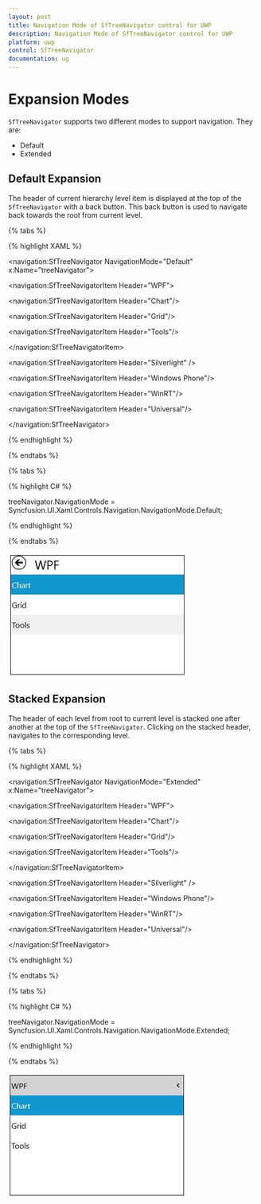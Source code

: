 ```yaml
---
layout: post
title: Navigation Mode of SfTreeNavigator control for UWP
description: Navigation Mode of SfTreeNavigator control for UWP
platform: uwp
control: SfTreeNavigator
documentation: ug
---
```


# Expansion Modes

`SfTreeNavigator` supports two different modes to support navigation. They are:

* Default 
* Extended

## Default Expansion

The header of current hierarchy level item is displayed at the top of the `SfTreeNavigator` with a back button. This back button is used to navigate back towards the root from current level.

{% tabs %}

{% highlight XAML %}

<navigation:SfTreeNavigator NavigationMode="Default" x:Name="treeNavigator">

<navigation:SfTreeNavigatorItem Header="WPF">

<navigation:SfTreeNavigatorItem Header="Chart"/>

<navigation:SfTreeNavigatorItem Header="Grid"/>

<navigation:SfTreeNavigatorItem Header="Tools"/>

</navigation:SfTreeNavigatorItem>

<navigation:SfTreeNavigatorItem Header="Silverlight" />

<navigation:SfTreeNavigatorItem Header="Windows Phone"/>

<navigation:SfTreeNavigatorItem Header="WinRT"/>

<navigation:SfTreeNavigatorItem Header="Universal"/>

</navigation:SfTreeNavigator>

{% endhighlight %}

{% endtabs %}

{% tabs %}

{% highlight C# %}

treeNavigator.NavigationMode = Syncfusion.UI.Xaml.Controls.Navigation.NavigationMode.Default;

{% endhighlight %}

{% endtabs %}

![](Navigation-Mode-images/Navigation-Mode-img1.jpeg)

## Stacked Expansion

The header of each level from root to current level is stacked one after another at the top of the `SfTreeNavigator`. Clicking on the stacked header, navigates to the corresponding level.

{% tabs %}

{% highlight XAML %}

<navigation:SfTreeNavigator NavigationMode="Extended" x:Name="treeNavigator">

<navigation:SfTreeNavigatorItem Header="WPF">

<navigation:SfTreeNavigatorItem Header="Chart"/>

<navigation:SfTreeNavigatorItem Header="Grid"/>

<navigation:SfTreeNavigatorItem Header="Tools"/>

</navigation:SfTreeNavigatorItem>

<navigation:SfTreeNavigatorItem Header="Silverlight" />

<navigation:SfTreeNavigatorItem Header="Windows Phone"/>

<navigation:SfTreeNavigatorItem Header="WinRT"/>

<navigation:SfTreeNavigatorItem Header="Universal"/>

</navigation:SfTreeNavigator>

{% endhighlight %}

{% endtabs %}

{% tabs %}

{% highlight C# %}

treeNavigator.NavigationMode = Syncfusion.UI.Xaml.Controls.Navigation.NavigationMode.Extended;

{% endhighlight %}

{% endtabs %}

![](Navigation-Mode-images/Navigation-Mode-img2.jpeg)


